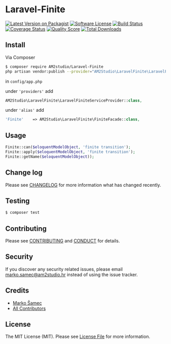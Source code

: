 # Laravel-Finite

[![Latest Version on Packagist][ico-version]][link-packagist]
[![Software License][ico-license]](LICENSE.md)
[![Build Status][ico-travis]][link-travis]
[![Coverage Status][ico-scrutinizer]][link-scrutinizer]
[![Quality Score][ico-code-quality]][link-code-quality]
[![Total Downloads][ico-downloads]][link-downloads]


## Install

Via Composer

``` bash
$ composer require AM2studio/Laravel-Finite
php artisan vendor:publish --provider="AM2Studio\LaravelFinite\LaravelFiniteServiceProvider" --tag="migrations"
```

in ```config/app.php``` 

under ```'providers'``` add

```php
AM2Studio\LaravelFinite\LaravelFiniteServiceProvider::class,
```

under ```'alias'``` add
```php
'Finite'    => AM2Studio\LaravelFinite\FiniteFacade::class,
```

## Usage

``` php
Finite::can($eloquentModelObject, 'finite transition');
Finite::apply($eloquentModelObject, 'finite transition');
Finite::getName($eloquentModelObject));
```

## Change log

Please see [CHANGELOG](CHANGELOG.md) for more information what has changed recently.

## Testing

``` bash
$ composer test
```

## Contributing

Please see [CONTRIBUTING](CONTRIBUTING.md) and [CONDUCT](CONDUCT.md) for details.

## Security

If you discover any security related issues, please email marko.samec@am2studio.hr instead of using the issue tracker.

## Credits

- [Marko Šamec][link-author]
- [All Contributors][link-contributors]

## License

The MIT License (MIT). Please see [License File](LICENSE.md) for more information.

[ico-version]: https://img.shields.io/packagist/v/AM2Studio/Laravel-Finite.svg?style=flat-square
[ico-license]: https://img.shields.io/badge/license-MIT-brightgreen.svg?style=flat-square
[ico-travis]: https://img.shields.io/travis/AM2Studio/Laravel-Finite/master.svg?style=flat-square
[ico-scrutinizer]: https://img.shields.io/scrutinizer/coverage/g/AM2Studio/Laravel-Finite.svg?style=flat-square
[ico-code-quality]: https://img.shields.io/scrutinizer/g/AM2Studio/Laravel-Finite.svg?style=flat-square
[ico-downloads]: https://img.shields.io/packagist/dt/AM2Studio/Laravel-Finite.svg?style=flat-square

[link-packagist]: https://packagist.org/packages/AM2Studio/Laravel-Finite
[link-travis]: https://travis-ci.org/AM2Studio/Laravel-Finite
[link-scrutinizer]: https://scrutinizer-ci.com/g/AM2Studio/Laravel-Finite/code-structure
[link-code-quality]: https://scrutinizer-ci.com/g/AM2Studio/Laravel-Finite
[link-downloads]: https://packagist.org/packages/AM2Studio/Laravel-Finite
[link-author]: https://github.com/:author_username
[link-contributors]: ../../contributors
